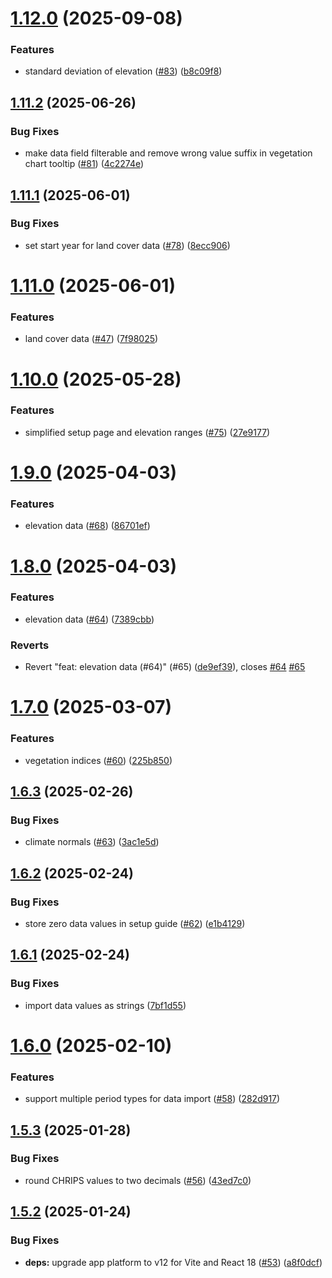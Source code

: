 # [1.12.0](https://github.com/dhis2/climate-app/compare/v1.11.2...v1.12.0) (2025-09-08)


### Features

* standard deviation of elevation ([#83](https://github.com/dhis2/climate-app/issues/83)) ([b8c09f8](https://github.com/dhis2/climate-app/commit/b8c09f895573ae0d8c611e20d4172216e4fe8151))

## [1.11.2](https://github.com/dhis2/climate-app/compare/v1.11.1...v1.11.2) (2025-06-26)


### Bug Fixes

* make data field filterable and remove wrong value suffix in vegetation chart tooltip ([#81](https://github.com/dhis2/climate-app/issues/81)) ([4c2274e](https://github.com/dhis2/climate-app/commit/4c2274e90d2dbb01f599e6fcb15350ced43a4c8c))

## [1.11.1](https://github.com/dhis2/climate-app/compare/v1.11.0...v1.11.1) (2025-06-01)


### Bug Fixes

* set start year for land cover data ([#78](https://github.com/dhis2/climate-app/issues/78)) ([8ecc906](https://github.com/dhis2/climate-app/commit/8ecc906de5bca5ff0e9bf77e5e8592d2380fac8e))

# [1.11.0](https://github.com/dhis2/climate-app/compare/v1.10.0...v1.11.0) (2025-06-01)


### Features

* land cover data ([#47](https://github.com/dhis2/climate-app/issues/47)) ([7f98025](https://github.com/dhis2/climate-app/commit/7f98025d2db467f066dca6a42599f999c7078353))

# [1.10.0](https://github.com/dhis2/climate-app/compare/v1.9.0...v1.10.0) (2025-05-28)


### Features

* simplified setup page and elevation ranges  ([#75](https://github.com/dhis2/climate-app/issues/75)) ([27e9177](https://github.com/dhis2/climate-app/commit/27e91770b19520cf673069f4ac239306ec56ac48))

# [1.9.0](https://github.com/dhis2/climate-app/compare/v1.8.0...v1.9.0) (2025-04-03)


### Features

* elevation data ([#68](https://github.com/dhis2/climate-app/issues/68)) ([86701ef](https://github.com/dhis2/climate-app/commit/86701efb5c9a80243d7ed3e87c41108478627482))

# [1.8.0](https://github.com/dhis2/climate-app/compare/v1.7.0...v1.8.0) (2025-04-03)


### Features

* elevation data ([#64](https://github.com/dhis2/climate-app/issues/64)) ([7389cbb](https://github.com/dhis2/climate-app/commit/7389cbbd3b21e38d5a544dd95dae16c828f553ff))


### Reverts

* Revert "feat: elevation data (#64)" (#65) ([de9ef39](https://github.com/dhis2/climate-app/commit/de9ef3910f9575a7c8cb1b0d5cc69153a61682d8)), closes [#64](https://github.com/dhis2/climate-app/issues/64) [#65](https://github.com/dhis2/climate-app/issues/65)

# [1.7.0](https://github.com/dhis2/climate-app/compare/v1.6.3...v1.7.0) (2025-03-07)


### Features

* vegetation indices ([#60](https://github.com/dhis2/climate-app/issues/60)) ([225b850](https://github.com/dhis2/climate-app/commit/225b8509d1fbf5676379c16393f6032057a0b5ce))

## [1.6.3](https://github.com/dhis2/climate-app/compare/v1.6.2...v1.6.3) (2025-02-26)


### Bug Fixes

* climate normals ([#63](https://github.com/dhis2/climate-app/issues/63)) ([3ac1e5d](https://github.com/dhis2/climate-app/commit/3ac1e5d8ac52799cb7c17fb72a5fb2ffbb698020))

## [1.6.2](https://github.com/dhis2/climate-app/compare/v1.6.1...v1.6.2) (2025-02-24)


### Bug Fixes

* store zero data values in setup guide ([#62](https://github.com/dhis2/climate-app/issues/62)) ([e1b4129](https://github.com/dhis2/climate-app/commit/e1b412960c13feb7af058e6d05e3b079c22642cf))

## [1.6.1](https://github.com/dhis2/climate-app/compare/v1.6.0...v1.6.1) (2025-02-24)


### Bug Fixes

* import data values as strings ([7bf1d55](https://github.com/dhis2/climate-app/commit/7bf1d55960574f41af9b391d6c762c5271237e77))

# [1.6.0](https://github.com/dhis2/climate-app/compare/v1.5.3...v1.6.0) (2025-02-10)


### Features

* support multiple period types for data import ([#58](https://github.com/dhis2/climate-app/issues/58)) ([282d917](https://github.com/dhis2/climate-app/commit/282d9174f5346cae6b46e8f9662186e210786687))

## [1.5.3](https://github.com/dhis2/climate-app/compare/v1.5.2...v1.5.3) (2025-01-28)


### Bug Fixes

* round CHRIPS values to two decimals ([#56](https://github.com/dhis2/climate-app/issues/56)) ([43ed7c0](https://github.com/dhis2/climate-app/commit/43ed7c0f6aeb3957393c151d5f4924be030e3fa9))

## [1.5.2](https://github.com/dhis2/climate-app/compare/v1.5.1...v1.5.2) (2025-01-24)


### Bug Fixes

* **deps:** upgrade app platform to v12 for Vite and React 18 ([#53](https://github.com/dhis2/climate-app/issues/53)) ([a8f0dcf](https://github.com/dhis2/climate-app/commit/a8f0dcfb3fd052638f0aa5061fed0484bcab2f47))
